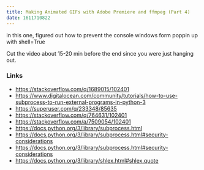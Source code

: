 ```yaml
---
title: Making Animated GIFs with Adobe Premiere and ffmpeg (Part 4)
date: 1611710822
--- 
```


in this one, figured out how to prevent the console windows form poppin up with shell=True

Cut the video about 15-20 min before the end since you were just hanging out. 


### Links

- https://stackoverflow.com/q/1689015/102401
- https://www.digitalocean.com/community/tutorials/how-to-use-subprocess-to-run-external-programs-in-python-3
- https://superuser.com/q/233348/85635
- https://stackoverflow.com/q/764631/102401
- https://stackoverflow.com/a/7509054/102401
- https://docs.python.org/3/library/subprocess.html
- https://docs.python.org/3/library/subprocess.html#security-considerations
- https://docs.python.org/3/library/subprocess.html#security-considerations 
- https://docs.python.org/3/library/shlex.html#shlex.quote

